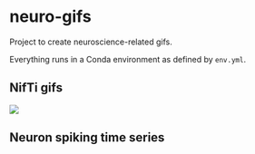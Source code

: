 # neuro-gifs

Project to create neuroscience-related gifs.

Everything runs in a Conda environment as defined by `env.yml`.

NifTi gifs
---

<img src="nifti_gifs/example.gif">

Neuron spiking time series
---
